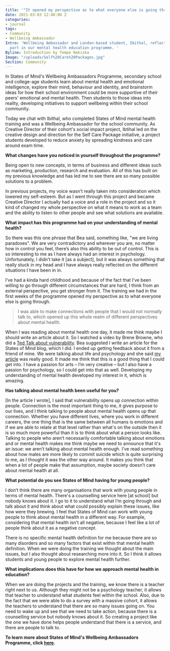 ```yaml
---
title: '"It opened my perspective as to what everyone else is going through"'
date: 2021-03-03 12:48:00 Z
categories:
- journal
tags:
- Community
- Wellbeing Ambassador
Intro: 'Wellbeing Ambassador and London-based student, Ibithal, reflects on taking
  part in our mental health education programme. '
Byline: Introduction by Tempe Nakiska
Image: "/uploads/Self%20Care%20Packages.jpg"
Section: Community
---
```


In States of Mind's Wellbeing Ambassadors Programme, secondary school and college-age students learn about mental health and emotional intelligence, explore their mind, behaviour and identity, and brainstorm ideas for how their school environment could be more supportive of their peers' emotional and mental health. Then students to those ideas into reality, developing initiatives to support wellbeing within their school community.

Today we chat with Ibithal, who completed States of Mind mental health training and was a Wellbeing Ambassador for the school community. As Creative Director of their cohort's social impact project, Ibtihal led on the creative design and direction for the Self Care Package initiative, a project students developed to reduce anxiety by spreading kindness and care around exam time.  

**What changes have you noticed in yourself throughout the programme?**

Being open to new concepts, in terms of business and different ideas such as marketing, production, research and evaluation. All of this has built on my previous knowledge and has led me to see there are so many possible solutions to a problem. 

In previous projects, my voice wasn’t really taken into consideration which lowered my self-esteem. But as I went through this project and became Creative Director I actually had a voice and a role in the project and so it kind of changed my whole perspective on what it means to work as a team and the ability to listen to other people and see what solutions are available. 

**What impact has this programme had on your understanding of mental health?**

So there was this one phrase that Bea said, something like, "we are living paradoxes". We are very contradictory and wherever you are, no matter how in control you feel, there’s also this ability to be out of control. This is so interesting to me as I have always had an interest in psychology. Unfortunately, I didn’t take it [as a subject], but it was always something that really stuck in my head and I have always really reflected on the different situations I have been in in. 

I’ve had a kinda hard childhood and because of the fact that I’ve been willing to go through different circumstances that are hard, I think from an external perspective, you get stronger from it. The training we had in the first weeks of the programme opened my perspective as to what everyone else is going through.  

> I was able to make connections with people that I would not normally talk to, which opened up this whole realm of different perspectives about mental health.

When I was reading about mental health one day, it made me think maybe I should write an article about it. So I watched a video by Brene Browne, who did a [Ted Talk about vulnerability](https://www.ted.com/talks/brene_brown_the_power_of_vulnerability?language=en). Bea suggested I write an article for the States of Mind blog, which I did. I ended up getting feedback about it from a friend of mine. We were talking about life and psychology and she said [my article](https://www.statesofmind.org/journal/2020/05/20/vulnerability-isnt-a-weakness-its-a-strength.html) was really good. It made me think that this is a good thing that I could get into. I have a passion for arts – I’m very creative – but I also have a passion for psychology, so I could get into that as well. Developing my understanding of mental health developed my interest in it, which is amazing. 

**Has talking about mental health been useful for you?**

[In the article I wrote], I said that vulnerability opens up connection within people. Connection is the most important thing to me, it gives purpose to our lives, and I think talking to people about mental health opens up that connection. Whether you have different lives, where you work in different careers, the one thing that is the same between all humans is emotions and if we are able to relate at that level rather than what's on the outside then it is so much more powerful than it is to think about what a person looks like. Talking to people who aren’t necessarily comfortable talking about emotions and or mental health makes me think maybe we need to announce that it's an issue: we aren’t talking about mental health enough. I’ve read something about how males are more likely to commit suicide which is quite surprising to me, as I thought it was the other way around. It makes you think that when a lot of people make that assumption, maybe society doesn’t care about mental health at all. 

**What potential do you see States of Mind having for young people?** 

I don’t think there are many organisations that work with young people in terms of mental health. There's a counselling service here [at school] but nobody knows about it. I go to it to understand what I’m going through and talk about it and think about what could possibly explain these issues, like how were they brewing. I feel that States of Mind can work with young people to think about mental health in a different way. For example, considering that mental health isn't all negative, because I feel like a lot of people think about it as a negative concept. 

There is no specific mental health definition for me because there are so many disorders and so many factors that exist within that mental health definition. When we were doing the training we thought about the main issues, but I also thought about researching more into it. So I think it allows students and young people to explore mental health further.  

**What implications does this have for how we approach mental health in education?** 

When we are doing the projects and the training, we know there is a teacher right next to us. Although they might not be a psychology teacher, it allows that teacher to understand what students feel within the school. Also, due to the fact that we were able to do a survey with a massive cohort, it allows the teachers to understand that there are so many issues going on. You need to wake up and see that we need to take action, because there is a counselling service but nobody knows about it. So creating a project like the one we have done helps people understand that there is a service, and there are people to talk to.

**To learn more about States of Mind's Wellbeing Ambassadors Programme, click [here](https://www.statesofmind.org/what-we-do).** 